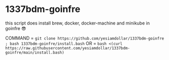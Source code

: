 # 1337bdm-goinfre
this script does install brew, docker, docker-machine and minikube in goinfre 😎


COMMAND = `git clone https://github.com/yesiamdollar/1337bdm-goinfre ; bash 1337bdm-goinfre/install.bash`
OR = `bash <(curl https://raw.githubusercontent.com/yesiamdollar/1337bdm-goinfre/main/install.bash)`
